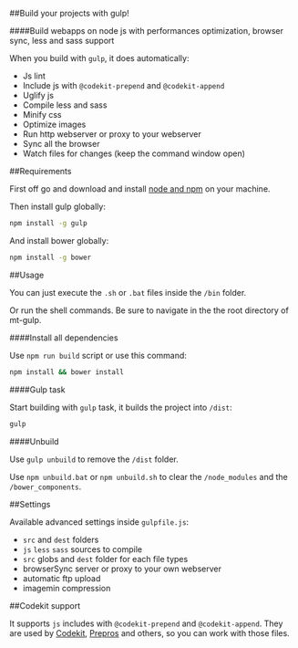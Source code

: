 
##Build your projects with gulp!

####Build webapps on node js with performances optimization, browser sync, less and sass support

When you build with `gulp`, it does automatically:
- Js lint
- Include js with `@codekit-prepend` and `@codekit-append`
- Uglify js
- Compile less and sass
- Minify css
- Optimize images
- Run http webserver or proxy to your webserver
- Sync all the browser
- Watch files for changes (keep the command window open)

##Requirements

First off go and download and install [node and npm](http://nodejs.org/) on your machine.

Then install gulp globally:

```sh
npm install -g gulp
```

And install bower globally:

```sh
npm install -g bower
```

##Usage

You can just execute the `.sh` or `.bat` files inside the `/bin` folder.

Or run the shell commands. Be sure to navigate in the the root directory of mt-gulp.

####Install all dependencies

Use `npm run build` script or use this command:

```sh
npm install && bower install
```

####Gulp task

Start building with `gulp` task, it builds the project into `/dist`:

```sh
gulp
```

####Unbuild

Use `gulp unbuild` to remove the `/dist` folder.

Use `npm unbuild.bat` or `npm unbuild.sh` to clear the `/node_modules` and the `/bower_components`.

##Settings

Available advanced settings inside `gulpfile.js`:
- `src` and `dest` folders
- `js` `less` `sass` sources to compile
- `src` globs and `dest` folder for each file types
- browserSync server or proxy to your own webserver
- automatic ftp upload
- imagemin compression

##Codekit support

It supports `js` includes with `@codekit-prepend` and `@codekit-append`.
They are used by [Codekit](https://incident57.com/codekit/), [Prepros](http://alphapixels.com/prepros/) and others, so you can work with those files.
